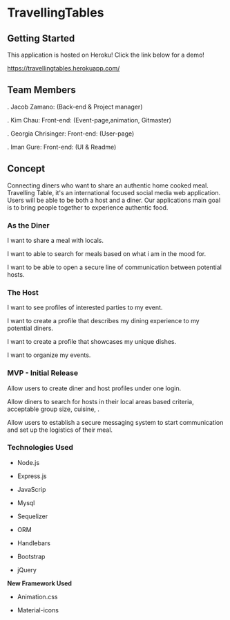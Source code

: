 # TravellingTables



## Getting Started

This application is hosted on Heroku! Click the link below for a demo!

 https://travellingtables.herokuapp.com/


##  Team Members

. Jacob Zamano:   (Back-end & Project manager)

. Kim Chau:  Front-end:     (Event-page,animation, Gitmaster)

. Georgia Chrisinger:    Front-end: (User-page)

. Iman Gure:    Front-end:  (UI & Readme)

## Concept


Connecting diners who want to share an authentic home cooked meal. Travelling Table,  it's an international focused 
social media web application. Users will be able to be both a host and a diner. Our applications main goal is to 
bring people together to experience authentic food.


###  As the Diner

 
 I want to share a meal with locals.

 I want to able to search for meals based on what i am in the mood for.

 I want to be able to open a secure line of communication between potential hosts.
 

 
 
 
 
 
 ### The Host
 
 
 I want to see profiles of interested parties to my event.
 
 I want to create a profile that describes my dining experience to my potential diners.
 
 I want to create a profile that showcases my unique dishes.
 
 I want to organize my events.








###  MVP - Initial Release
 

 
 Allow users to create diner and host profiles under one login.
 
 Allow diners to search for hosts in their local areas based criteria, acceptable group size, cuisine, .

 Allow users to establish a secure messaging system to start communication and set up the logistics of their meal.






###  Technologies Used


* Node.js

* Express.js

* JavaScrip

* Mysql

* Sequelizer

* ORM

* Handlebars

* Bootstrap

* jQuery


**New Framework Used**

* Animation.css

* Material-icons
